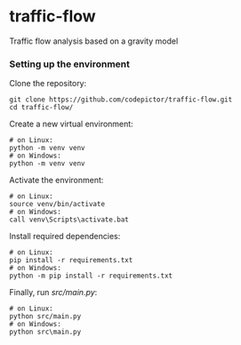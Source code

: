 # traffic-flow

Traffic flow analysis based on a gravity model

### Setting up the environment

Clone the repository:

    git clone https://github.com/codepictor/traffic-flow.git
    cd traffic-flow/

Create a new virtual environment:

    # on Linux:
    python -m venv venv
    # on Windows:
    python -m venv venv

Activate the environment:

    # on Linux:
    source venv/bin/activate
    # on Windows:
    call venv\Scripts\activate.bat

Install required dependencies:

    # on Linux:
    pip install -r requirements.txt
    # on Windows:
    python -m pip install -r requirements.txt

Finally, run *src/main.py*:

    # on Linux:
    python src/main.py
    # on Windows:
    python src\main.py
